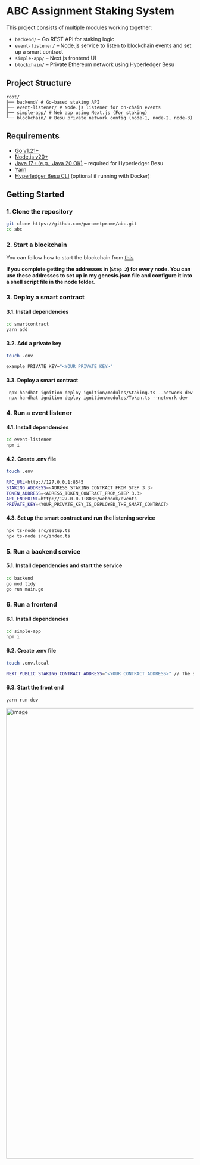 # ABC Assignment Staking System

This project consists of multiple modules working together:

- `backend/` – Go REST API for staking logic
- `event-listener/` – Node.js service to listen to blockchain events and set up a smart contract
- `simple-app/` – Next.js frontend UI
- `blockchain/` – Private Ethereum network using Hyperledger Besu

## Project Structure
```
root/
├── backend/ # Go-based staking API
├── event-listener/ # Node.js listener for on-chain events
├── simple-app/ # Web app using Next.js (For staking)
└── blockchain/ # Besu private network config (node-1, node-2, node-3)
```

## Requirements

- [Go v1.21+](https://go.dev/)
- [Node.js v20+](https://nodejs.org/)
- [Java 17+ (e.g., Java 20 OK)](https://www.java.com/en/download/manual.jsp) – required for Hyperledger Besu
- [Yarn](https://yarnpkg.com/)
- [Hyperledger Besu CLI](https://besu.hyperledger.org/) (optional if running with Docker)

## Getting Started

### 1. Clone the repository
```bash
git clone https://github.com/parametprame/abc.git
cd abc
```
### 2. Start a blockchain
You can follow how to start the blockchain from [this](https://besu.hyperledger.org/private-networks/tutorials/clique)

**If you complete getting the addresses in (``Step 2``) for every node. You can use these addresses to set up in my genesis.json file and configure it into a shell script file in the node folder.**

### 3. Deploy a smart contract

#### 3.1. Install dependencies
```bash
cd smartcontract
yarn add
```

#### 3.2. Add a private key
```bash
touch .env

example PRIVATE_KEY="<YOUR PRIVATE KEY>"
```

#### 3.3. Deploy a smart contract

```
 npx hardhat ignition deploy ignition/modules/Staking.ts --network dev
 npx hardhat ignition deploy ignition/modules/Token.ts --network dev
```
### 4. Run a event listener

#### 4.1. Install dependencies
```bash
cd event-listener
npm i
```

#### 4.2. Create .env file
```bash
touch .env

RPC_URL=http://127.0.0.1:8545
STAKING_ADDRESS=<ADRESS_STAKING_CONTRACT_FROM_STEP 3.3>
TOKEN_ADDRESS=<ADRESS_TOKEN_CONTRACT_FROM_STEP 3.3>
API_ENDPOINT=http://127.0.0.1:8080/webhook/events
PRIVATE_KEY=<YOUR_PRIVATE_KEY_IS_DEPLOYED_THE_SMART_CONTRACT>
```

#### 4.3. Set up the smart contract and run the listening service

```bash
npx ts-node src/setup.ts
npx ts-node src/index.ts
```

### 5. Run a backend service

#### 5.1. Install dependencies and start the service
```bash
cd backend
go mod tidy
go run main.go
```

### 6. Run a frontend

#### 6.1. Install dependencies
```bash
cd simple-app
npm i
```


#### 6.2. Create .env file
```bash
touch .env.local

NEXT_PUBLIC_STAKING_CONTRACT_ADDRESS="<YOUR_CONTRACT_ADDRESS>" // The staking contract address withour 0x prefix
```

#### 6.3. Start the front end
```bash
yarn run dev
```

<img width="1209" alt="image" src="https://github.com/user-attachments/assets/a4b52f83-8426-4061-a6e6-e068e43c2dd2" />

